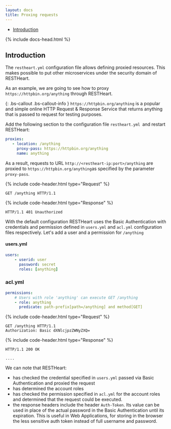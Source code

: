 ```yaml
---
layout: docs
title: Proxing requests
---
```


<div markdown="1" class="d-none d-xl-block col-xl-2 order-last bd-toc">

* [Introduction](#introduction)

</div>
<div markdown="1" class="col-12 col-md-9 col-xl-8 py-md-3 bd-content">

{% include docs-head.html %} 

## Introduction

The `restheart.yml` configuration file allows defining proxied resources. This makes possible to put other microservices under the security domain of RESTHeart.

As an example, we are going to see how to proxy `https://httpbin.org/anything` through RESTHeart.

{: .bs-callout .bs-callout-info }
`https://httpbin.org/anything` is a popular and simple online HTTP Request & Response Service that returns anything that is passed to request for testing purposes.

Add the following section to the configuration file `restheart.yml `and restart RESTHeart:

```yml
proxies:
   - location: /anything
     proxy-pass: https://httpbin.org/anything
     name: anything
```

As a result, requests to URL `http://<restheart-ip:port>/anything` are proxied to `https://httpbin.org/anything`as specified by the parameter `proxy-pass`.

{% include code-header.html type="Request" %}

```http
GET /anything HTTP/1.1
```

{% include code-header.html type="Response" %}

```http
HTTP/1.1 401 Unauthorized
```

With the default configuration RESTHeart uses the Basic Authentication with credentials and permission defined in `users.yml` and `acl.yml` configuration files respectively. Let's add a user and a permission for `/anything`

#### users.yml

```yml
users:
    - userid: user
      password: secret
      roles: [anything]
```

### acl.yml

```yml
permissions:
    # Users with role 'anything' can execute GET /anything
    - role: anything
      predicate: path-prefix[path=/anything] and method[GET]
```

{% include code-header.html type="Request" %}

```http
GET /anything HTTP/1.1
Authorization: Basic dXNlcjpzZWNyZXQ=
```

{% include code-header.html type="Response" %}

```http
HTTP/1.1 200 OK

....
```
We can note that RESTHeart:

-   has checked the credential specified in `users.yml` passed via Basic Authentication and proxied the request
-   has determined the account roles
-   has checked the permission specified in `acl.yml` for the account roles and determined that the request could be executed.
-   the response headers include the header `Auth-Token`. Its value can be used in place of the actual password in the Basic Authentication until its expiration. This is useful in Web Applications, for storing in the browser the less sensitive auth token instead of full username and password.
